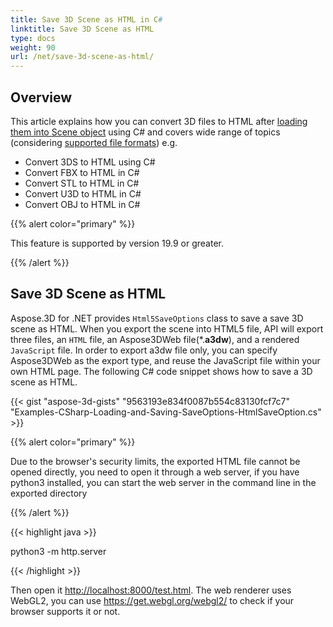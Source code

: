 ```yaml
---
title: Save 3D Scene as HTML in C#
linktitle: Save 3D Scene as HTML
type: docs
weight: 90
url: /net/save-3d-scene-as-html/
---
```


## **Overview**

This article explains how you can convert 3D files to HTML after [loading them into Scene object](https://docs.aspose.com/3d/net/create-and-read-an-existing-3d-scene/) using C# and covers wide range of topics (considering [supported file formats](https://docs.aspose.com/3d/net/supported-file-formats/)) e.g.

- Convert 3DS to HTML using C#
- Convert FBX to HTML in C#
- Convert STL to HTML in C#
- Convert U3D to HTML in C#
- Convert OBJ to HTML in C#


{{% alert color="primary" %}} 

This feature is supported by version 19.9 or greater.

{{% /alert %}} 
## **Save 3D Scene as HTML**
Aspose.3D for .NET provides `Html5SaveOptions` class to save a save 3D scene as HTML. When you export the scene into HTML5 file, API will export three files, an `HTML` file, an Aspose3DWeb file(*.**a3dw**), and a rendered `JavaScript` file. In order to export a3dw file only, you can specify Aspose3DWeb as the export type, and reuse the JavaScript file within your own HTML page. The following C# code snippet shows how to save a 3D scene as HTML. 



{{< gist "aspose-3d-gists" "9563193e834f0087b554c83130fcf7c7" "Examples-CSharp-Loading-and-Saving-SaveOptions-HtmlSaveOption.cs" >}}

{{% alert color="primary" %}} 

Due to the browser's security limits, the exported HTML file cannot be opened directly, you need to open it through a web server, if you have python3 installed, you can start the web server in the command line in the exported directory

{{% /alert %}} 

{{< highlight java >}}

 python3 -m http.server

{{< /highlight >}}

Then open it <http://localhost:8000/test.html>. The web renderer uses WebGL2, you can use <https://get.webgl.org/webgl2/> to check if your browser supports it or not.


